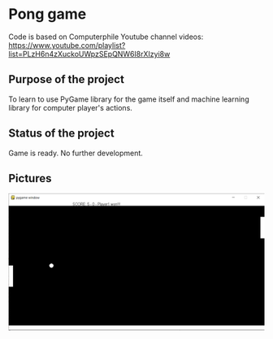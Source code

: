 # Pong game
Code is based on Computerphile Youtube channel videos: https://www.youtube.com/playlist?list=PLzH6n4zXuckoUWpzSEpQNW6I8rXIzyi8w

## Purpose of the project
To learn to use PyGame library for the game itself and machine learning library for computer player's actions.

## Status of the project
Game is ready. No further development.

## Pictures
![alt text](pic1.png)